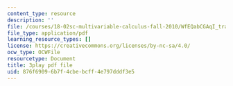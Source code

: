 ```yaml
---
content_type: resource
description: ''
file: /courses/18-02sc-multivariable-calculus-fall-2010/WfEQabCGAqI_transcript.pdf
file_type: application/pdf
learning_resource_types: []
license: https://creativecommons.org/licenses/by-nc-sa/4.0/
ocw_type: OCWFile
resourcetype: Document
title: 3play pdf file
uid: 876f6909-6b7f-4cbe-bcff-4e797dddf3e5
---
```

